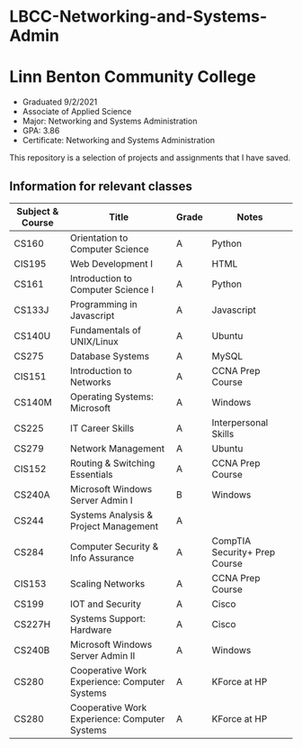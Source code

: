 # LBCC-Networking-and-Systems-Admin

# Linn Benton Community College
- Graduated 9/2/2021 
- Associate of Applied Science
- Major: Networking and Systems Administration
- GPA: 3.86
- Certificate: Networking and Systems Administration 

This repository is a selection of projects and assignments that I have saved.

## Information for relevant classes
| **Subject & Course** | **Title** | **Grade** | **Notes** |
| -------------------- | --------- | --------- | --------- |
| CS160 | Orientation to Computer Science | A | Python |
| CIS195 | Web Development I | A | HTML |
| CS161 | Introduction to Computer Science I | A | Python |
| CS133J | Programming in Javascript | A | Javascript |
| CS140U | Fundamentals of UNIX/Linux | A | Ubuntu |
| CS275 | Database Systems | A | MySQL |
| CIS151 | Introduction to Networks | A | CCNA Prep Course |
| CS140M | Operating Systems: Microsoft | A | Windows |
| CS225 | IT Career Skills | A | Interpersonal Skills |
| CS279 | Network Management | A | Ubuntu |
| CIS152 | Routing & Switching Essentials | A | CCNA Prep Course |
| CS240A | Microsoft Windows Server Admin I | B | Windows |
| CS244 | Systems Analysis & Project Management | A |  |
| CS284 | Computer Security & Info Assurance | A | CompTIA Security+ Prep Course |
| CIS153 | Scaling Networks | A | CCNA Prep Course |
| CS199 | IOT and Security | A | Cisco |
| CS227H | Systems Support: Hardware | A | Cisco |
| CS240B | Microsoft Windows Server Admin II | A | Windows |
| CS280 | Cooperative Work Experience: Computer Systems | A | KForce at HP |
| CS280 | Cooperative Work Experience: Computer Systems | A | KForce at HP |
